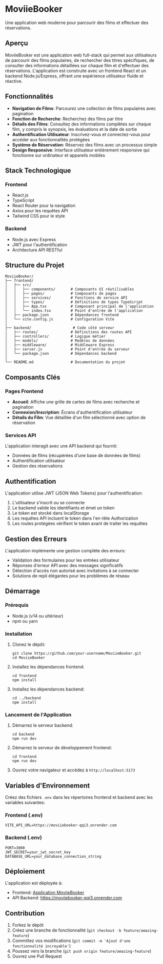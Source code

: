 # MoviieBooker

Une application web moderne pour parcourir des films et effectuer des réservations.

## Aperçu

MoviieBooker est une application web full-stack qui permet aux utilisateurs de parcourir des films populaires, de rechercher des titres spécifiques, de consulter des informations détaillées sur chaque film et d'effectuer des réservations. L'application est construite avec un frontend React et un backend Node.js/Express, offrant une expérience utilisateur fluide et réactive.

## Fonctionnalités

- **Navigation de Films**: Parcourez une collection de films populaires avec pagination
- **Fonction de Recherche**: Recherchez des films par titre
- **Détails des Films**: Consultez des informations complètes sur chaque film, y compris le synopsis, les évaluations et la date de sortie
- **Authentification Utilisateur**: Inscrivez-vous et connectez-vous pour accéder aux fonctionnalités protégées
- **Système de Réservation**: Réservez des films avec un processus simple
- **Design Responsive**: Interface utilisateur entièrement responsive qui fonctionne sur ordinateur et appareils mobiles

## Stack Technologique

### Frontend

- React.js
- TypeScript
- React Router pour la navigation
- Axios pour les requêtes API
- Tailwind CSS pour le style

### Backend

- Node.js avec Express
- JWT pour l'authentification
- Architecture API RESTful

## Structure du Projet

```
MoviieBooker/
├── frontend/
│   ├── src/
│   │   ├── components/       # Composants UI réutilisables
│   │   ├── pages/            # Composants de pages
│   │   ├── services/         # Fonctions de service API
│   │   ├── types/            # Définitions de types TypeScript
│   │   ├── App.tsx           # Composant principal de l'application
│   │   └── index.tsx         # Point d'entrée de l'application
│   ├── package.json          # Dépendances frontend
│   └── vite.config.js        # Configuration Vite
│
├── backend/                   # Code côté serveur
│   ├── routes/               # Définitions des routes API
│   ├── controllers/          # Logique métier
│   ├── models/               # Modèles de données
│   ├── middleware/           # Middleware Express
│   ├── server.js             # Point d'entrée du serveur
│   └── package.json          # Dépendances backend
│
└── README.md                 # Documentation du projet
```

## Composants Clés

### Pages Frontend

- **Accueil**: Affiche une grille de cartes de films avec recherche et pagination
- **Connexion/Inscription**: Écrans d'authentification utilisateur
- **Détails du Film**: Vue détaillée d'un film sélectionné avec option de réservation

### Services API

L'application interagit avec une API backend qui fournit:

- Données de films (récupérées d'une base de données de films)
- Authentification utilisateur
- Gestion des réservations

## Authentification

L'application utilise JWT (JSON Web Tokens) pour l'authentification:

1. L'utilisateur s'inscrit ou se connecte
2. Le backend valide les identifiants et émet un token
3. Le token est stocké dans localStorage
4. Les requêtes API incluent le token dans l'en-tête Authorization
5. Les routes protégées vérifient le token avant de traiter les requêtes

## Gestion des Erreurs

L'application implémente une gestion complète des erreurs:

- Validation des formulaires pour les entrées utilisateur
- Réponses d'erreur API avec des messages significatifs
- Détection d'accès non autorisé avec invitations à se connecter
- Solutions de repli élégantes pour les problèmes de réseau

## Démarrage

### Prérequis

- Node.js (v14 ou ultérieur)
- npm ou yarn

### Installation

1. Clonez le dépôt:

   ```
   git clone https://github.com/your-username/MoviieBooker.git
   cd MoviieBooker
   ```

2. Installez les dépendances frontend:

   ```
   cd frontend
   npm install
   ```

3. Installez les dépendances backend:
   ```
   cd ../backend
   npm install
   ```

### Lancement de l'Application

1. Démarrez le serveur backend:

   ```
   cd backend
   npm run dev
   ```

2. Démarrez le serveur de développement frontend:

   ```
   cd frontend
   npm run dev
   ```

3. Ouvrez votre navigateur et accédez à `http://localhost:5173`

## Variables d'Environnement

Créez des fichiers `.env` dans les répertoires frontend et backend avec les variables suivantes:

### Frontend (.env)

```
VITE_API_URL=https://moviiebooker-qqi3.onrender.com
```

### Backend (.env)

```
PORT=3000
JWT_SECRET=your_jwt_secret_key
DATABASE_URL=your_database_connection_string
```

## Déploiement

L'application est déployée à:

- Frontend: [Application MoviieBooker](https://your-frontend-url.com)
- API Backend: https://moviiebooker-qqi3.onrender.com

## Contribution

1. Forkez le dépôt
2. Créez une branche de fonctionnalité (`git checkout -b feature/amazing-feature`)
3. Committez vos modifications (`git commit -m 'Ajout d'une fonctionnalité incroyable'`)
4. Poussez vers la branche (`git push origin feature/amazing-feature`)
5. Ouvrez une Pull Request
